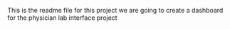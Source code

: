 This is the readme file  for  this project
we are going to create a dashboard  for the physician lab  interface project
